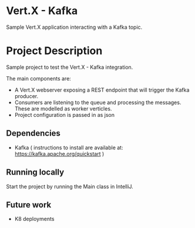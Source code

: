 

# Vert.X - Kafka

Sample Vert.X application interacting with a Kafka topic.

# Project Description

Sample project to test the Vert.X - Kafka integration.

The main components are:

 - A Vert.X webserver exposing a REST endpoint that will trigger the
   Kafka producer.
 - Consumers are listening to the queue and processing the
   messages. These are modelled as worker verticles.
 - Project configuration is passed in as json

## Dependencies

 -  Kafka  ( instructions to install are available at: https://kafka.apache.org/quickstart )

## Running locally

Start the project by running the Main class in IntelliJ.

## Future work

 - K8 deployments

